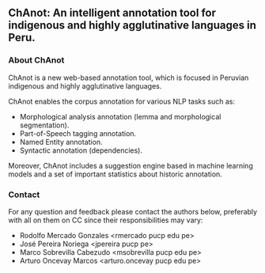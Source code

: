 ﻿## ChAnot: An intelligent annotation tool for indigenous and highly agglutinative languages in Peru.

### About ChAnot

ChAnot is a new web-based annotation tool, which is focused in Peruvian indigenous and highly agglutinative languages. 

ChAnot enables the corpus annotation for various NLP tasks such as:

* Morphological analysis annotation (lemma and morphological segmentation).
* Part-of-Speech tagging annotation. 
* Named Entity annotation.
* Syntactic annotation (dependencies).

Moreover, ChAnot includes a suggestion engine based in machine learning models and a set of important statistics about historic annotation.

### Contact

For any question and feedback please contact the authors below, preferably with all on them on CC since their responsibilities may vary:

* Rodolfo Mercado Gonzales	 &lt;rmercado pucp edu pe&gt;
* José Pereira Noriega	&lt;jpereira pucp pe&gt;
* Marco Sobrevilla Cabezudo	&lt;msobrevilla pucp edu pe&gt;
* Arturo Oncevay Marcos	&lt;arturo.oncevay pucp edu pe&gt;


